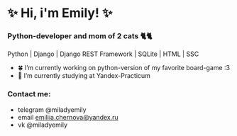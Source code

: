 # ✨ Hi, i'm Emily! ✨
### Python-developer and mom of 2 cats 🐈🐈
Python | Django | Django REST Framework | SQLite | HTML | SSC

- 🍀 I’m currently working on python-version of my favorite board-game :3
- 🌱 I’m currently studying at Yandex-Practicum

### Contact me:
* telegram    @miladyemily
* email       emiliia.chernova@yandex.ru
* vk          @miladyemily
